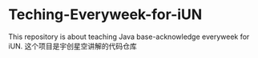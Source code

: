 # Teching-Everyweek-for-iUN
This repository is about teaching Java base-acknowledge everyweek for iUN.
这个项目是宇创星空讲解的代码仓库
